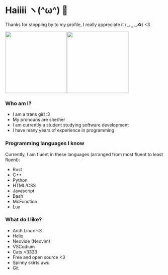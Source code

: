 # Haiiii ヽ(^ω^) 👋
Thanks for stopping by to my profile, I really appreciate it (◡‿◡✿) <3


<a href="https://github.com/anuraghazra/github-readme-stats"><img align="center" style="height: 14em" src="https://github-readme-stats.vercel.app/api?username=brynblack&show_icons=true&theme=dark" /></a><a href="https://github.com/anuraghazra/github-readme-stats"><img align="center" style="height: 14em" src="https://github-readme-stats.vercel.app/api/top-langs/?username=brynblack&langs_count=10&layout=compact&theme=dark" /></a>


### Who am I?
- I am a trans girl :3
- My pronouns are she/her
- I am currently a student studying software development
- I have many years of experience in programming

### Programming languages I know
Currently, I am fluent in these languages (arranged from most fluent to least fluent):
- Rust
- C++
- Python
- HTML/CSS
- Javascript
- Bash
- McFunction
- Lua

### What do I like?
- Arch Linux <3
- Helix
- Neovide (Neovim)
- VSCodium
- Cats <3333
- Free and open source <3
- Spinny skirts uwu
- Git
